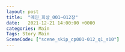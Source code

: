 ```yaml
---
layout: post
title:  "메인_회상_001~012장"
date:   2021-12-21 14:00:00 +0000
categories: Main
Tags: Story Main
SceneCode: ["scene_skip_cp001-012_q1_s10"]
---
```


